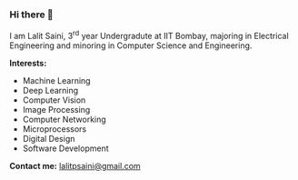 ### Hi there 👋
I am Lalit Saini, 3<sup>rd</sup> year Undergradute at IIT Bombay, majoring in Electrical Engineering and minoring in Computer Science and Engineering.

**Interests:**
- Machine Learning
- Deep Learning
- Computer Vision
- Image Processing
- Computer Networking
- Microprocessors
- Digital Design
- Software Development

**Contact me:** lalitpsaini@gmail.com


